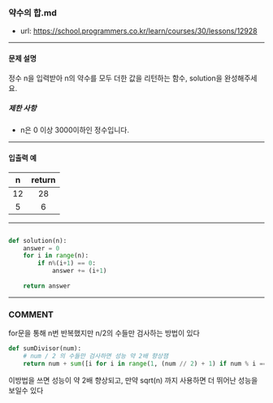 ### 약수의 합.md

 - url: https://school.programmers.co.kr/learn/courses/30/lessons/12928
 
 --------
 
#### 문제 설명
정수 n을 입력받아 n의 약수를 모두 더한 값을 리턴하는 함수, solution을 완성해주세요.
##### 제한 사항
 - n은 0 이상 3000이하인 정수입니다.
 
--------
 
#### 입출력 예
|n|return|
|:---:|:---:|
|12|28|
|5|6|
 
--------

```python

def solution(n):
    answer = 0
    for i in range(n):
        if n%(i+1) == 0:
            answer += (i+1)
    
    return answer

```

------
### COMMENT
for문을 통해 n번 반복했지만 n/2의 수들만 검사하는 방법이 있다

```python
def sumDivisor(num):
    # num / 2 의 수들만 검사하면 성능 약 2배 향상잼
    return num + sum([i for i in range(1, (num // 2) + 1) if num % i == 0])
```
이방법을 쓰면 성능이 약 2배 향상되고, 만약 sqrt(n) 까지 사용하면 더 뛰어난 성능을 보일수 있다
